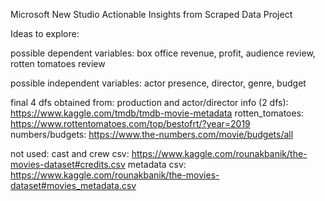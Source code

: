 Microsoft New Studio
Actionable Insights from Scraped Data Project

Ideas to explore: 

possible dependent variables: 
box office revenue,
profit,
audience review,
rotten tomatoes review

possible independent variables: 
actor presence,
director,
genre,
budget


final 4 dfs obtained from:
production and actor/director info (2 dfs): https://www.kaggle.com/tmdb/tmdb-movie-metadata
rotten_tomatoes: https://www.rottentomatoes.com/top/bestofrt/?year=2019
numbers/budgets: https://www.the-numbers.com/movie/budgets/all


not used: 
cast and crew csv: https://www.kaggle.com/rounakbanik/the-movies-dataset#credits.csv
metadata csv: https://www.kaggle.com/rounakbanik/the-movies-dataset#movies_metadata.csv
